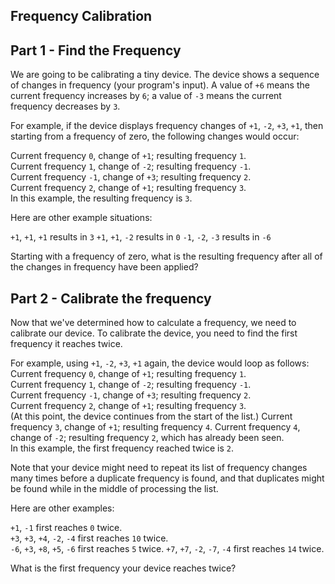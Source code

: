 ## Frequency Calibration

## Part 1 - Find the Frequency

We are going to be calibrating a tiny device. The device shows a sequence of changes in frequency (your program's input). A value of `+6` means the current frequency increases by `6`; a value of `-3` means the current frequency decreases by `3`.

For example, if the device displays frequency changes of `+1`, `-2`, `+3`, `+1`, then starting from a frequency of zero, the following changes would occur:

Current frequency `0`, change of `+1`; resulting frequency `1`.  
Current frequency `1`, change of `-2`; resulting frequency `-1`.  
Current frequency `-1`, change of `+3`; resulting frequency `2`.  
Current frequency `2`, change of `+1`; resulting frequency `3`.  
In this example, the resulting frequency is `3`.

Here are other example situations:

`+1`, `+1`, `+1` results in `3`
`+1`, `+1`, `-2` results in `0`
`-1`, `-2`, `-3` results in `-6`

Starting with a frequency of zero, what is the resulting frequency after all of the changes in frequency have been applied?

## Part 2 - Calibrate the frequency

Now that we've determined how to calculate a frequency, we need to calibrate our device. To calibrate the device, you need to find the first frequency it reaches twice.

For example, using `+1`, `-2`, `+3`, `+1` again, the device would loop as follows:
Current frequency `0`, change of `+1`; resulting frequency `1`.  
Current frequency `1`, change of `-2`; resulting frequency `-1`.  
Current frequency `-1`, change of `+3`; resulting frequency `2`.  
Current frequency `2`, change of `+1`; resulting frequency `3`.  
(At this point, the device continues from the start of the list.)
Current frequency `3`, change of `+1`; resulting frequency `4`.
Current frequency `4`, change of `-2`; resulting frequency `2`, which has already been seen.  
In this example, the first frequency reached twice is `2`.

Note that your device might need to repeat its list of frequency changes many times before a duplicate frequency is found, and that duplicates might be found while in the middle of processing the list.

Here are other examples:

`+1`, `-1` first reaches `0` twice.  
`+3`, `+3`, `+4`, `-2`, `-4` first reaches `10` twice.  
`-6`, `+3`, `+8`, `+5`, `-6` first reaches `5` twice.
`+7`, `+7`, `-2`, `-7`, `-4` first reaches `14` twice.

What is the first frequency your device reaches twice?
